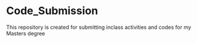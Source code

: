 # Code_Submission
This repository is created for submitting inclass activities and codes
for my Masters degree
